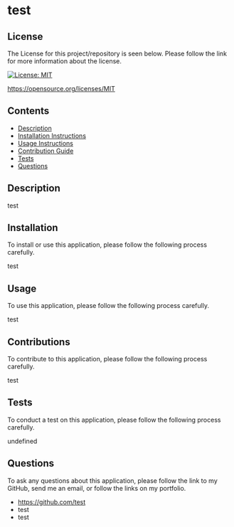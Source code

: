 # test


  ## License 

  The License for this project/repository is seen below. Please follow the link for more information about the license.
  
  [![License: MIT](https://img.shields.io/badge/License-MIT-informational.svg)](https://opensource.org/licenses/MIT)

  https://opensource.org/licenses/MIT


  ## Contents

  * [Description](#description)
  * [Installation Instructions](#installation)
  * [Usage Instructions](#usage)
  * [Contribution Guide](#contributions)
  * [Tests](#tests)
  * [Questions](#questions)
  

  ## Description

  test


  ## Installation

  To install or use this application, please follow the following process carefully.

  test


  ## Usage
  
  To use this application, please follow the following process carefully.

  test


  ## Contributions
  
  To contribute to this application, please follow the following process carefully.

  test
  

  ## Tests 

  To conduct a test on this application, please follow the following process carefully.

  undefined


  ## Questions

  To ask any questions about this application, please follow the link to my GitHub, send me an email, or follow the links on my portfolio.
  
  * https://github.com/test
  * test
  * test
  